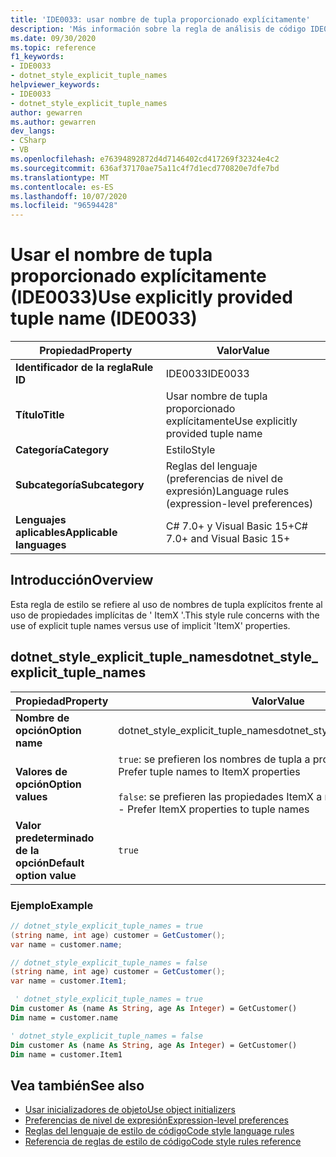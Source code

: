```yaml
---
title: 'IDE0033: usar nombre de tupla proporcionado explícitamente'
description: 'Más información sobre la regla de análisis de código IDE0033: usar el nombre de tupla proporcionado explícitamente'
ms.date: 09/30/2020
ms.topic: reference
f1_keywords:
- IDE0033
- dotnet_style_explicit_tuple_names
helpviewer_keywords:
- IDE0033
- dotnet_style_explicit_tuple_names
author: gewarren
ms.author: gewarren
dev_langs:
- CSharp
- VB
ms.openlocfilehash: e76394892872d4d7146402cd417269f32324e4c2
ms.sourcegitcommit: 636af37170ae75a11c4f7d1ecd770820e7dfe7bd
ms.translationtype: MT
ms.contentlocale: es-ES
ms.lasthandoff: 10/07/2020
ms.locfileid: "96594428"
---
```

# <a name="use-explicitly-provided-tuple-name-ide0033"></a><span data-ttu-id="1635b-103">Usar el nombre de tupla proporcionado explícitamente (IDE0033)</span><span class="sxs-lookup"><span data-stu-id="1635b-103">Use explicitly provided tuple name (IDE0033)</span></span>

|<span data-ttu-id="1635b-104">Propiedad</span><span class="sxs-lookup"><span data-stu-id="1635b-104">Property</span></span>|<span data-ttu-id="1635b-105">Valor</span><span class="sxs-lookup"><span data-stu-id="1635b-105">Value</span></span>|
|-|-|
| <span data-ttu-id="1635b-106">**Identificador de la regla**</span><span class="sxs-lookup"><span data-stu-id="1635b-106">**Rule ID**</span></span> | <span data-ttu-id="1635b-107">IDE0033</span><span class="sxs-lookup"><span data-stu-id="1635b-107">IDE0033</span></span> |
| <span data-ttu-id="1635b-108">**Título**</span><span class="sxs-lookup"><span data-stu-id="1635b-108">**Title**</span></span> | <span data-ttu-id="1635b-109">Usar nombre de tupla proporcionado explícitamente</span><span class="sxs-lookup"><span data-stu-id="1635b-109">Use explicitly provided tuple name</span></span> |
| <span data-ttu-id="1635b-110">**Categoría**</span><span class="sxs-lookup"><span data-stu-id="1635b-110">**Category**</span></span> | <span data-ttu-id="1635b-111">Estilo</span><span class="sxs-lookup"><span data-stu-id="1635b-111">Style</span></span> |
| <span data-ttu-id="1635b-112">**Subcategoría**</span><span class="sxs-lookup"><span data-stu-id="1635b-112">**Subcategory**</span></span> | <span data-ttu-id="1635b-113">Reglas del lenguaje (preferencias de nivel de expresión)</span><span class="sxs-lookup"><span data-stu-id="1635b-113">Language rules (expression-level preferences)</span></span> |
| <span data-ttu-id="1635b-114">**Lenguajes aplicables**</span><span class="sxs-lookup"><span data-stu-id="1635b-114">**Applicable languages**</span></span> | <span data-ttu-id="1635b-115">C# 7.0+ y Visual Basic 15+</span><span class="sxs-lookup"><span data-stu-id="1635b-115">C# 7.0+ and Visual Basic 15+</span></span> |

## <a name="overview"></a><span data-ttu-id="1635b-116">Introducción</span><span class="sxs-lookup"><span data-stu-id="1635b-116">Overview</span></span>

<span data-ttu-id="1635b-117">Esta regla de estilo se refiere al uso de nombres de tupla explícitos frente al uso de propiedades implícitas de ' ItemX '.</span><span class="sxs-lookup"><span data-stu-id="1635b-117">This style rule concerns with the use of explicit tuple names versus use of implicit 'ItemX' properties.</span></span>

## <a name="dotnet_style_explicit_tuple_names"></a><span data-ttu-id="1635b-118">dotnet_style_explicit_tuple_names</span><span class="sxs-lookup"><span data-stu-id="1635b-118">dotnet_style_explicit_tuple_names</span></span>

|<span data-ttu-id="1635b-119">Propiedad</span><span class="sxs-lookup"><span data-stu-id="1635b-119">Property</span></span>|<span data-ttu-id="1635b-120">Valor</span><span class="sxs-lookup"><span data-stu-id="1635b-120">Value</span></span>|
|-|-|
| <span data-ttu-id="1635b-121">**Nombre de opción**</span><span class="sxs-lookup"><span data-stu-id="1635b-121">**Option name**</span></span> | <span data-ttu-id="1635b-122">dotnet_style_explicit_tuple_names</span><span class="sxs-lookup"><span data-stu-id="1635b-122">dotnet_style_explicit_tuple_names</span></span>
| <span data-ttu-id="1635b-123">**Valores de opción**</span><span class="sxs-lookup"><span data-stu-id="1635b-123">**Option values**</span></span> | <span data-ttu-id="1635b-124">`true`: se prefieren los nombres de tupla a propiedades ItemX.</span><span class="sxs-lookup"><span data-stu-id="1635b-124">`true` - Prefer tuple names to ItemX properties</span></span><br /><br /><span data-ttu-id="1635b-125">`false`: se prefieren las propiedades ItemX a nombres de tupla.</span><span class="sxs-lookup"><span data-stu-id="1635b-125">`false` - Prefer ItemX properties to tuple names</span></span> |
| <span data-ttu-id="1635b-126">**Valor predeterminado de la opción**</span><span class="sxs-lookup"><span data-stu-id="1635b-126">**Default option value**</span></span> | `true` |

### <a name="example"></a><span data-ttu-id="1635b-127">Ejemplo</span><span class="sxs-lookup"><span data-stu-id="1635b-127">Example</span></span>

```csharp
// dotnet_style_explicit_tuple_names = true
(string name, int age) customer = GetCustomer();
var name = customer.name;

// dotnet_style_explicit_tuple_names = false
(string name, int age) customer = GetCustomer();
var name = customer.Item1;
```

```vb
 ' dotnet_style_explicit_tuple_names = true
Dim customer As (name As String, age As Integer) = GetCustomer()
Dim name = customer.name

' dotnet_style_explicit_tuple_names = false
Dim customer As (name As String, age As Integer) = GetCustomer()
Dim name = customer.Item1
```

## <a name="see-also"></a><span data-ttu-id="1635b-128">Vea también</span><span class="sxs-lookup"><span data-stu-id="1635b-128">See also</span></span>

- [<span data-ttu-id="1635b-129">Usar inicializadores de objeto</span><span class="sxs-lookup"><span data-stu-id="1635b-129">Use object initializers</span></span>](ide0017.md)
- [<span data-ttu-id="1635b-130">Preferencias de nivel de expresión</span><span class="sxs-lookup"><span data-stu-id="1635b-130">Expression-level preferences</span></span>](expression-level-preferences.md)
- [<span data-ttu-id="1635b-131">Reglas del lenguaje de estilo de código</span><span class="sxs-lookup"><span data-stu-id="1635b-131">Code style language rules</span></span>](language-rules.md)
- [<span data-ttu-id="1635b-132">Referencia de reglas de estilo de código</span><span class="sxs-lookup"><span data-stu-id="1635b-132">Code style rules reference</span></span>](index.md)
